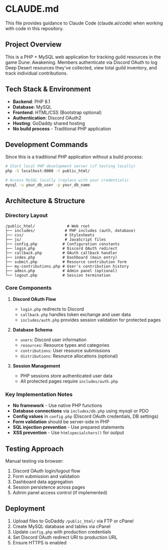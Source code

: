 # CLAUDE.md

This file provides guidance to Claude Code (claude.ai/code) when working with code in this repository.

## Project Overview

This is a PHP + MySQL web application for tracking guild resources in the game Dune: Awakening. Members authenticate via Discord OAuth to log Deep Desert resources they've collected, view total guild inventory, and track individual contributions.

## Tech Stack & Environment

- **Backend**: PHP 8.1
- **Database**: MySQL
- **Frontend**: HTML/CSS (Bootstrap optional)
- **Authentication**: Discord OAuth2
- **Hosting**: GoDaddy shared hosting
- **No build process** - Traditional PHP application

## Development Commands

Since this is a traditional PHP application without a build process:

```bash
# Start local PHP development server (if testing locally)
php -S localhost:8000 -t public_html/

# Access MySQL locally (replace with your credentials)
mysql -u your_db_user -p your_db_name
```

## Architecture & Structure

### Directory Layout
```
/public_html/              # Web root
├── includes/             # PHP includes (auth, database)
├── css/                  # Stylesheets
├── js/                   # JavaScript files
├── config.php           # Configuration constants
├── login.php            # Discord OAuth redirect
├── callback.php         # OAuth callback handler
├── index.php            # Dashboard (main entry)
├── submit.php           # Resource contribution form
├── my-contributions.php # User's contribution history
├── admin.php            # Admin panel (optional)
└── logout.php           # Session termination
```

### Core Components

1. **Discord OAuth Flow**
   - `login.php` redirects to Discord
   - `callback.php` handles token exchange and user data
   - `includes/auth.php` provides session validation for protected pages

2. **Database Schema**
   - `users`: Discord user information
   - `resources`: Resource types and categories
   - `contributions`: User resource submissions
   - `distributions`: Resource allocations (optional)

3. **Session Management**
   - PHP sessions store authenticated user data
   - All protected pages require `includes/auth.php`

### Key Implementation Notes

- **No framework** - Use native PHP functions
- **Database connections** via `includes/db.php` using mysqli or PDO
- **Config values** in `config.php` (Discord OAuth credentials, DB settings)
- **Form validation** should be server-side in PHP
- **SQL injection prevention** - Use prepared statements
- **XSS prevention** - Use `htmlspecialchars()` for output

## Testing Approach

Manual testing via browser:
1. Discord OAuth login/logout flow
2. Form submission and validation
3. Dashboard data aggregation
4. Session persistence across pages
5. Admin panel access control (if implemented)

## Deployment

1. Upload files to GoDaddy `/public_html/` via FTP or cPanel
2. Create MySQL database and tables via cPanel
3. Update `config.php` with production credentials
4. Set Discord OAuth redirect URI to production URL
5. Ensure HTTPS is enabled
